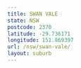 ```yaml
---
title: SWAN VALE
state: NSW
postcode: 2370
latitude: -29.736171
longitude: 151.869397
url: /nsw/swan-vale/
layout: suburb
---
```

